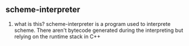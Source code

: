 scheme-interpreter
-----------------------------------------------------
1. what is this?
    scheme-interpreter is a program used to interprete 
    scheme. There aren't bytecode generated during the 
    interpreting but relying on the runtime stack in 
    C++
